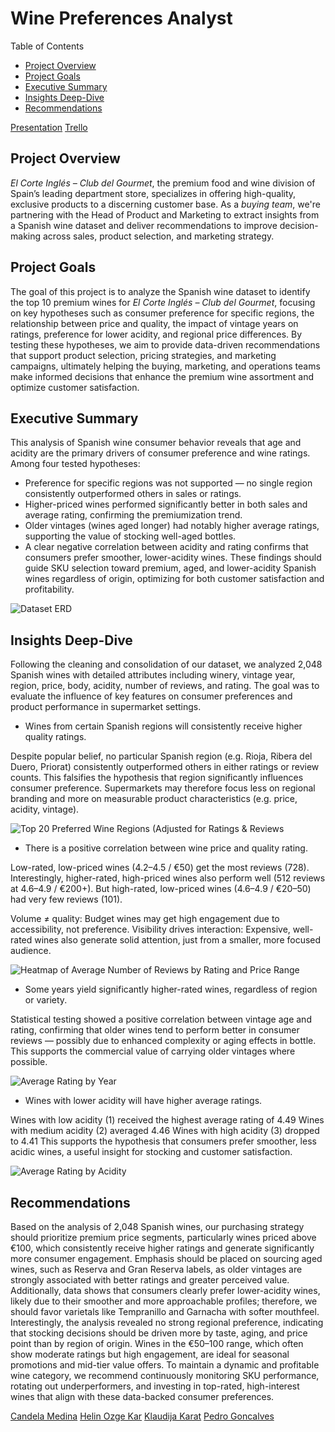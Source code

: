 # Wine Preferences Analyst

Table of Contents
+ [Project Overview](#project-overview)
+ [Project Goals](#project-goals)
+ [Executive Summary](#executive-summary)
+ [Insights Deep-Dive](#insights-deep-dive)
+ [Recommendations](#recommendations)

[Presentation](https://www.canva.com/design/DAGprLrf6c4/MFtIaeRMHzFMl2EWR7Ku9w/view?utm_content=DAGprLrf6c4&utm_campaign=designshare&utm_medium=link2&utm_source=uniquelinks&utlId=h34f46bffee)
[Trello](https://trello.com/b/wtWKPymD)


## Project Overview

*El Corte Inglés – Club del Gourmet*, the premium food and wine division of Spain’s leading department store, specializes in offering high-quality, exclusive products to a discerning customer base. As a *buying team*, we're partnering with the Head of Product and Marketing to extract insights from a Spanish wine dataset and deliver recommendations to improve decision-making across sales, product selection, and marketing strategy.

## Project Goals

The goal of this project is to analyze the Spanish wine dataset to identify the top 10 premium wines for *El Corte Inglés – Club del Gourmet*, focusing on key hypotheses such as consumer preference for specific regions, the relationship between price and quality, the impact of vintage years on ratings, preference for lower acidity, and regional price differences. By testing these hypotheses, we aim to provide data-driven recommendations that support product selection, pricing strategies, and marketing campaigns, ultimately helping the buying, marketing, and operations teams make informed decisions that enhance the premium wine assortment and optimize customer satisfaction.

## Executive Summary

This analysis of Spanish wine consumer behavior reveals that age and acidity are the primary drivers of consumer preference and wine ratings. Among four tested hypotheses:

+ Preference for specific regions was not supported — no single region consistently outperformed others in sales or ratings.
+ Higher-priced wines performed significantly better in both sales and average rating, confirming the premiumization trend.
+ Older vintages (wines aged longer) had notably higher average ratings, supporting the value of stocking well-aged bottles.
+ A clear negative correlation between acidity and rating confirms that consumers prefer smoother, lower-acidity wines.
These findings should guide SKU selection toward premium, aged, and lower-acidity Spanish wines regardless of origin, optimizing for both customer satisfaction and profitability.

![Dataset ERD](data/visualizations/ERD_Wine_preference.jpg)



## Insights Deep-Dive

Following the cleaning and consolidation of our dataset, we analyzed 2,048 Spanish wines with detailed attributes including winery, vintage year, region, price, body, acidity, number of reviews, and rating. The goal was to evaluate the influence of key features on consumer preferences and product performance in supermarket settings.

+ Wines from certain Spanish regions will consistently receive higher quality ratings.

Despite popular belief, no particular Spanish region (e.g. Rioja, Ribera del Duero, Priorat) consistently outperformed others in either ratings or review counts. This falsifies the hypothesis that region significantly influences consumer preference. Supermarkets may therefore focus less on regional branding and more on measurable product characteristics (e.g. price, acidity, vintage).

![Top 20 Preferred Wine Regions (Adjusted for Ratings & Reviews](data/visualizations/top20regions.png)

+ There is a positive correlation between wine price and quality rating.

Low-rated, low-priced wines (4.2–4.5 / €50) get the most reviews (728).
Interestingly, higher-rated, high-priced wines also perform well (512 reviews at 4.6–4.9 / €200+).
But high-rated, low-priced wines (4.6–4.9 / €20–50) had very few reviews (101).

Volume ≠ quality: Budget wines may get high engagement due to accessibility, not preference.
Visibility drives interaction: Expensive, well-rated wines also generate solid attention, just from a smaller, more focused audience.

![Heatmap of Average Number of Reviews by Rating and Price Range](data/visualizations/heatmap.png)

+ Some years yield significantly higher-rated wines, regardless of region or variety.

Statistical testing showed a positive correlation between vintage age and rating, confirming that older wines tend to perform better in consumer reviews — possibly due to enhanced complexity or aging effects in bottle. This supports the commercial value of carrying older vintages where possible.

![Average Rating by Year](data/visualizations/ratingbyyear.png)

+ Wines with lower acidity will have higher average ratings.

Wines with low acidity (1) received the highest average rating of 4.49
Wines with medium acidity (2) averaged 4.46
Wines with high acidity (3) dropped to 4.41
This supports the hypothesis that consumers prefer smoother, less acidic wines, a useful insight for stocking and customer satisfaction.


![Average Rating by Acidity](data/visualizations/average_rating_by_acidity.jpg)


## Recommendations

Based on the analysis of 2,048 Spanish wines, our purchasing strategy should prioritize premium price segments, particularly wines priced above €100, which consistently receive higher ratings and generate significantly more consumer engagement. Emphasis should be placed on sourcing aged wines, such as Reserva and Gran Reserva labels, as older vintages are strongly associated with better ratings and greater perceived value. Additionally, data shows that consumers clearly prefer lower-acidity wines, likely due to their smoother and more approachable profiles; therefore, we should favor varietals like Tempranillo and Garnacha with softer mouthfeel. Interestingly, the analysis revealed no strong regional preference, indicating that stocking decisions should be driven more by taste, aging, and price point than by region of origin. Wines in the €50–100 range, which often show moderate ratings but high engagement, are ideal for seasonal promotions and mid-tier value offers. To maintain a dynamic and profitable wine category, we recommend continuously monitoring SKU performance, rotating out underperformers, and investing in top-rated, high-interest wines that align with these data-backed consumer preferences.


[Candela Medina](https://github.com/Candlaml)
[Helin Ozge Kar](https://github.com/helinozge)
[Klaudija Karat](https://github.com/KlaudijaK)
[Pedro Goncalves](https://github.com/PedroGoncalves84)